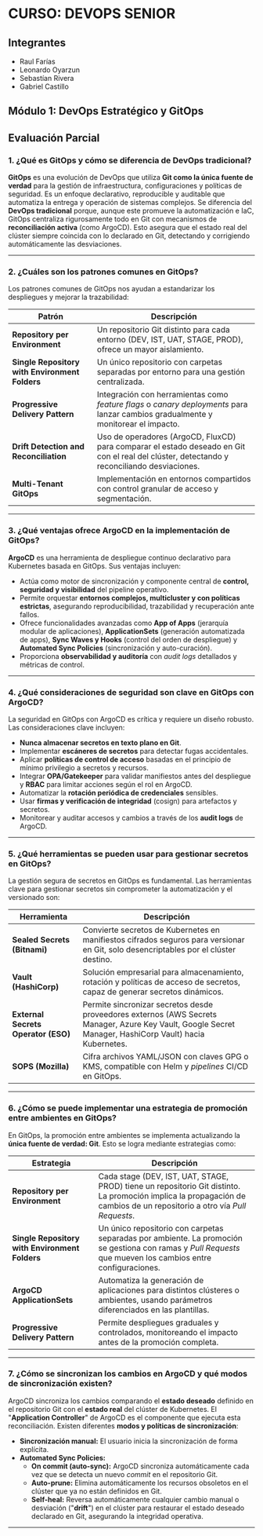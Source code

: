 # CURSO: DEVOPS SENIOR

## Integrantes
* Raul Farías
* Leonardo Oyarzun
* Sebastían Rivera
* Gabriel Castillo

## Módulo 1: DevOps Estratégico y GitOps

## Evaluación Parcial

### 1. ¿Qué es GitOps y cómo se diferencia de DevOps tradicional?

**GitOps** es una evolución de DevOps que utiliza **Git como la única fuente de verdad** para la gestión de infraestructura, configuraciones y políticas de seguridad. Es un enfoque declarativo, reproducible y auditable que automatiza la entrega y operación de sistemas complejos. Se diferencia del **DevOps tradicional** porque, aunque este promueve la automatización e IaC, GitOps centraliza rigurosamente todo en Git con mecanismos de **reconciliación activa** (como ArgoCD). Esto asegura que el estado real del clúster siempre coincida con lo declarado en Git, detectando y corrigiendo automáticamente las desviaciones.

---

### 2. ¿Cuáles son los patrones comunes en GitOps?

Los patrones comunes de GitOps nos ayudan a estandarizar los despliegues y mejorar la trazabilidad:

| Patrón                                         | Descripción                                                                                                                                                                  |
|------------------------------------------------|------------------------------------------------------------------------------------------------------------------------------------------------------------------------------|
| **Repository per Environment**                 | Un repositorio Git distinto para cada entorno (DEV, IST, UAT, STAGE, PROD), ofrece un mayor aislamiento.                                                                     |
| **Single Repository with Environment Folders** | Un único repositorio con carpetas separadas por entorno para una gestión centralizada.                                                                                       |
| **Progressive Delivery Pattern**               | Integración con herramientas como *feature flags* o *canary deployments* para lanzar cambios gradualmente y monitorear el impacto.                                           |
| **Drift Detection and Reconciliation**         | Uso de operadores (ArgoCD, FluxCD) para comparar el estado deseado en Git con el real del clúster, detectando y reconciliando desviaciones.                                  |
| **Multi-Tenant GitOps**                        | Implementación en entornos compartidos con control granular de acceso y segmentación.                                                                                        |

---

### 3. ¿Qué ventajas ofrece ArgoCD en la implementación de GitOps?

**ArgoCD** es una herramienta de despliegue continuo declarativo para Kubernetes basada en GitOps. Sus ventajas incluyen:

*   Actúa como motor de sincronización y componente central de **control, seguridad y visibilidad** del pipeline operativo.
*   Permite orquestar **entornos complejos, multicluster y con políticas estrictas**, asegurando reproducibilidad, trazabilidad y recuperación ante fallos.
*   Ofrece funcionalidades avanzadas como **App of Apps** (jerarquía modular de aplicaciones), **ApplicationSets** (generación automatizada de apps), **Sync Waves y Hooks** (control del orden de despliegue) y **Automated Sync Policies** (sincronización y auto-curación).
*   Proporciona **observabilidad y auditoría** con *audit logs* detallados y métricas de control.

---

### 4. ¿Qué consideraciones de seguridad son clave en GitOps con ArgoCD?

La seguridad en GitOps con ArgoCD es crítica y requiere un diseño robusto. Las consideraciones clave incluyen:

*   **Nunca almacenar secretos en texto plano en Git**.
*   Implementar **escáneres de secretos** para detectar fugas accidentales.
*   Aplicar **políticas de control de acceso** basadas en el principio de mínimo privilegio a secretos y recursos.
*   Integrar **OPA/Gatekeeper** para validar manifiestos antes del despliegue y **RBAC** para limitar acciones según el rol en ArgoCD.
*   Automatizar la **rotación periódica de credenciales** sensibles.
*   Usar **firmas y verificación de integridad** (cosign) para artefactos y secretos.
*   Monitorear y auditar accesos y cambios a través de los **audit logs** de ArgoCD.

---

### 5. ¿Qué herramientas se pueden usar para gestionar secretos en GitOps?

La gestión segura de secretos en GitOps es fundamental.
Las herramientas clave para gestionar secretos sin comprometer la automatización y el versionado son:

| Herramienta                            | Descripción                                                                                                                                                                          |
|----------------------------------------|--------------------------------------------------------------------------------------------------------------------------------------------------------------------------------------|
| **Sealed Secrets (Bitnami)**           | Convierte secretos de Kubernetes en manifiestos cifrados seguros para versionar en Git, solo desencriptables por el clúster destino.                                                  |
| **Vault (HashiCorp)**                  | Solución empresarial para almacenamiento, rotación y políticas de acceso de secretos, capaz de generar secretos dinámicos.                                                           |
| **External Secrets Operator (ESO)**    | Permite sincronizar secretos desde proveedores externos (AWS Secrets Manager, Azure Key Vault, Google Secret Manager, HashiCorp Vault) hacia Kubernetes.                             |
| **SOPS (Mozilla)**                     | Cifra archivos YAML/JSON con claves GPG o KMS, compatible con Helm y *pipelines* CI/CD en GitOps.                                                                                    |

---

### 6. ¿Cómo se puede implementar una estrategia de promoción entre ambientes en GitOps?

En GitOps, la promoción entre ambientes se implementa actualizando la **única fuente de verdad: Git**.
Esto se logra mediante estrategias como:

| Estrategia                                        | Descripción                                                                                                                                                               |
|---------------------------------------------------|-------------------------------------------------------------------------------------------------------------------------------------------------------------------------  |
| **Repository per Environment**                    | Cada stage (DEV, IST, UAT, STAGE, PROD) tiene un repositorio Git distinto. La promoción implica la propagación de cambios de un repositorio a otro vía *Pull Requests*.   |
| **Single Repository with Environment Folders**    | Un único repositorio con carpetas separadas por ambiente. La promoción se gestiona con ramas y *Pull Requests* que mueven los cambios entre configuraciones.               |
| **ArgoCD ApplicationSets**                        | Automatiza la generación de aplicaciones para distintos clústeres o ambientes, usando parámetros diferenciados en las plantillas.                                         |
| **Progressive Delivery Pattern**                  | Permite despliegues graduales y controlados, monitoreando el impacto antes de la promoción completa.                                                                      |

---

### 7. ¿Cómo se sincronizan los cambios en ArgoCD y qué modos de sincronización existen?

ArgoCD sincroniza los cambios comparando el **estado deseado** definido en el repositorio Git con el **estado real** del clúster de Kubernetes.
El "**Application Controller**" de ArgoCD es el componente que ejecuta esta reconciliación.
Existen diferentes **modos y políticas de sincronización**:

*   **Sincronización manual:** El usuario inicia la sincronización de forma explícita.
*   **Automated Sync Policies:**
    *   **On commit (auto-sync):** ArgoCD sincroniza automáticamente cada vez que se detecta un nuevo *commit* en el repositorio Git.
    *   **Auto-prune:** Elimina automáticamente los recursos obsoletos en el clúster que ya no están definidos en Git.
    *   **Self-heal:** Reversa automáticamente cualquier cambio manual o desviación ("**drift**") en el clúster para restaurar el estado deseado declarado en Git, asegurando la integridad operativa.

---
